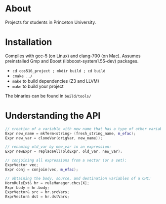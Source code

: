 # About

Projects for students in Princeton University.

# Installation

Compiles with gcc-5 (on Linux) and clang-700 (on Mac). Assumes preinstalled Gmp and Boost (libboost-system1.55-dev) packages.

* `cd cos516_project ; mkdir build ; cd build`
* `cmake ../`
* `make` to build dependencies (Z3 and LLVM)
* `make` to build your project

The binaries can be found in `build/tools/`

# Understanding the API

```cpp
// creation of a variable with new name that has a type of other variable:
Expr new_name = mkTerm<string> (fresh_string_name, m_efac);
Expr new_var = cloneVar(origVar, new_name));
```

```cpp
// renaming old_var by new_var in an expression:
Expr newExpr = replaceAll(oldExpr, old_var, new_var);
```

```cpp
// conjoining all expressions from a vector (or a set):
ExprVector vec;
Expr conj = conjoin(vec, m_efac);
```

```cpp
// obtaining the body, source, and destination variables of a CHC:
HornRuleExt& hr = ruleManager.chcs[X];
Expr body = hr.body;
ExprVector& src = hr.srcVars;
ExprVector& dst = hr.dstVars;
```

